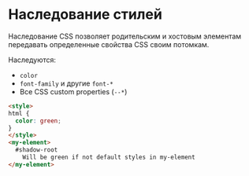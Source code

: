 # Наследование стилей

Наследование CSS позволяет родительским и хостовым элементам передавать определенные свойства CSS своим потомкам.

Наследуются:

* `color`
* `font-family` и другие `font-*`
* Все CSS custom properties (`--*`)

```html
<style>
html {
  color: green;
}
</style>
<my-element>
  #shadow-root
    Will be green if not default styles in my-element
</my-element>
```
